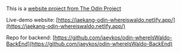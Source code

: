 This is a [website project from The Odin Project](https://www.theodinproject.com/lessons/nodejs-where-s-waldo-a-photo-tagging-app)

Live-demo website: [https://jaekang-odin-whereiswaldo.netlify.app/](https://jaekang-odin-whereiswaldo.netlify.app/)

Repo for backend: [https://github.com/jaeykos/odin-whereIsWaldo-BackEnd](https://github.com/jaeykos/odin-whereIsWaldo-BackEnd)
